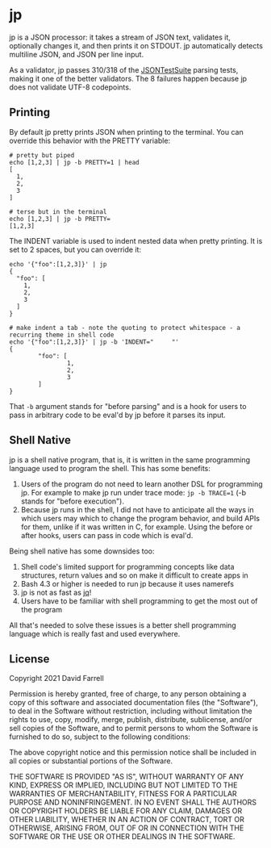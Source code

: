 jp
==
jp is a JSON processor: it takes a stream of JSON text, validates it, optionally changes it, and then prints it on STDOUT. jp automatically detects multiline JSON, and JSON per line input.

As a validator, jp passes 310/318 of the [JSONTestSuite](https://github.com/nst/JSONTestSuite) parsing tests, making it one of the better validators. The 8 failures happen because jp does not validate UTF-8 codepoints.

Printing
--------
By default jp pretty prints JSON when printing to the terminal. You can override this behavior with the PRETTY variable:

    # pretty but piped
    echo [1,2,3] | jp -b PRETTY=1 | head
    [
      1,
      2,
      3
    ]

    # terse but in the terminal
    echo [1,2,3] | jp -b PRETTY=
    [1,2,3]

The INDENT variable is used to indent nested data when pretty printing. It is set to 2 spaces, but you can override it:

    echo '{"foo":[1,2,3]}' | jp
    {
      "foo": [
        1,
        2,
        3
      ]
    }

    # make indent a tab - note the quoting to protect whitespace - a recurring theme in shell code
    echo '{"foo":[1,2,3]}' | jp -b 'INDENT="     "'
    {
            "foo": [
                    1,
                    2,
                    3
            ]
    }

That `-b` argument stands for "before parsing" and is a hook for users to pass in arbitrary code to be eval'd by jp before it parses its input.

Shell Native
------------
jp is a shell native program, that is, it is written in the same programming language used to program the shell. This has some benefits:

1. Users of the program do not need to learn another DSL for programming jp. For example to make jp run under trace mode: `jp -b TRACE=1` (-b stands for "before execution").
2. Because jp runs in the shell, I did not have to anticipate all the ways in which users may which to change the program behavior, and build APIs for them, unlike if it was written in C, for example. Using the before or after hooks, users can pass in code which is eval'd.

Being shell native has some downsides too:
1. Shell code's limited support for programming concepts like data structures, return values and so on make it difficult to create apps in
2. Bash 4.3 or higher is needed to run jp because it uses namerefs
3. jp is not as fast as [jq](https://stedolan.github.io/jq/)!
4. Users have to be familiar with shell programming to get the most out of the program

All that's needed to solve these issues is a better shell programming language which is really fast and used everywhere.


License
-------
Copyright 2021 David Farrell

Permission is hereby granted, free of charge, to any person obtaining a copy of this software and associated documentation files (the "Software"), to deal in the Software without restriction, including without limitation the rights to use, copy, modify, merge, publish, distribute, sublicense, and/or sell copies of the Software, and to permit persons to whom the Software is furnished to do so, subject to the following conditions:

The above copyright notice and this permission notice shall be included in all copies or substantial portions of the Software.

THE SOFTWARE IS PROVIDED "AS IS", WITHOUT WARRANTY OF ANY KIND, EXPRESS OR IMPLIED, INCLUDING BUT NOT LIMITED TO THE WARRANTIES OF MERCHANTABILITY, FITNESS FOR A PARTICULAR PURPOSE AND NONINFRINGEMENT. IN NO EVENT SHALL THE AUTHORS OR COPYRIGHT HOLDERS BE LIABLE FOR ANY CLAIM, DAMAGES OR OTHER LIABILITY, WHETHER IN AN ACTION OF CONTRACT, TORT OR OTHERWISE, ARISING FROM, OUT OF OR IN CONNECTION WITH THE SOFTWARE OR THE USE OR OTHER DEALINGS IN THE SOFTWARE.

